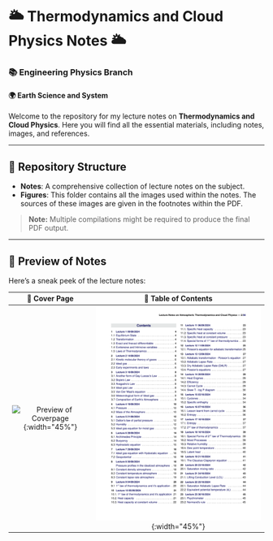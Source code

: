 # 🌥️ Thermodynamics and Cloud Physics Notes 🌥️

### 📚 Engineering Physics Branch  
#### 🌍 Earth Science and System  

Welcome to the repository for my lecture notes on **Thermodynamics and Cloud Physics**. Here you will find all the essential materials, including notes, images, and references.

---

## 📂 **Repository Structure**

- **Notes**: A comprehensive collection of lecture notes on the subject.  
- **Figures**: This folder contains all the images used within the notes. The sources of these images are given in the footnotes within the PDF.

> **Note:** Multiple compilations might be required to produce the final PDF output.

---

## 📖 **Preview of Notes**

Here’s a sneak peek of the lecture notes:

| 📄 **Cover Page** | 📑 **Table of Contents** |
|:-----------------:|:-----------------------:|
| ![Preview of Coverpage](https://github.com/Harshit-Dhanwalkar/College-Notes/blob/main/Thermodynamics-and-Cloud-Physics/assets/page-01.png){:width="45%"} | ![Preview of Contents](https://github.com/Harshit-Dhanwalkar/College-Notes/blob/main/Thermodynamics-and-Cloud-Physics/assests/page-02.png){:width="45%"} |

